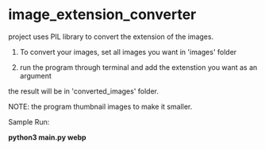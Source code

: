 # image_extension_converter
project uses PIL library to convert the extension of the images.

1. To convert your images, set all images you want in 'images' folder

2. run the program through terminal and add the extenstion you want as an argument

the result will be in 'converted_images' folder.

NOTE: the program thumbnail images to make it smaller.

Sample Run:

**python3 main.py webp**

